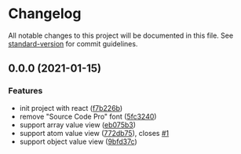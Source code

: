 # Changelog

All notable changes to this project will be documented in this file. See [standard-version](https://github.com/conventional-changelog/standard-version) for commit guidelines.

## 0.0.0 (2021-01-15)

### Features

- init project with react ([f7b226b](https://github.com/remote-web-dev-tools/js-value-view/commit/f7b226b0146ff627875aa7ded0744e21945d32ba))
- remove "Source Code Pro" font ([5fc3240](https://github.com/remote-web-dev-tools/js-value-view/commit/5fc3240cc7b3c51d0cf56beb403d3a58079abaf1))
- support array value view ([eb075b3](https://github.com/remote-web-dev-tools/js-value-view/commit/eb075b37d27bc235e3de9051f6301addd0f901fd))
- support atom value view ([772db75](https://github.com/remote-web-dev-tools/js-value-view/commit/772db75e2f40d83f783f5096657c477919f65853)), closes [#1](https://github.com/remote-web-dev-tools/js-value-view/issues/1)
- support object value view ([9bfd37c](https://github.com/remote-web-dev-tools/js-value-view/commit/9bfd37cb52cf8b1431b58e7a5f0be68c918876a9))
